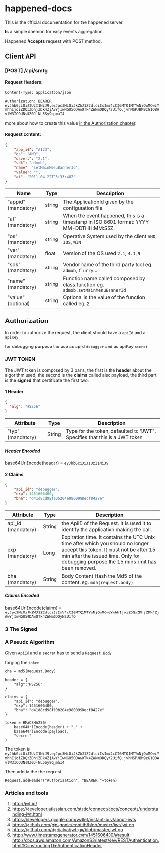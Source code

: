 happened-docs
=============

This is the official documentation for the happened server.

**Is** a simple daemon for easy events aggregation.

Happened **Accepts** request with POST method.

## Client API

### [POST] /api/smtg

#### Request Headers: 

`Content-Type: application/json`

`Authorization: BEARER eyJhbGciOiJIUzI1NiJ9.eyJpc3MiOiJkZWJ1Z2dlciIsImV4cCI6MTQ1MTYwNjQwMCwiYmhhIjoiZDQxZDhjZDk4ZjAwYjIwNGU5ODAwOTk4ZWNmODQyN2UifQ.jvhMSPJBM9zG1QBAvlW3ICOUNsBZ0J-NL5Sy9q_maI4`
 
  more about how to create this value [in the Authorization chapter](#authorization).

#### Request content:

``` json
{
    "app_id": "A123",
    "os": "AND",
    "osvers": "2.1",
    "sdk": "admob",
    "name": "setMainMenuBannerId",
    "value": "",
    "at": "2011-04-22T13:33:48Z"
}
```

| Name       |     Type    | Description |
| ---------- | ----------- | ----------- |
| "appid" (mandatory)| string      | The ApplicationId given by the configuration file |
| "at" (mandatory)| string      | When the event happened, this is a timestamp in ISO 8601 format: YYYY-MM-DDTHH:MM:SSZ. |
| "os" (mandatory)| string      | Operative System used by the client `AND`, `IOS`, `WIN` |
| "ver" (mandatory)| float       | Version of the OS used `2.1`, `4.1`, `9` |
| "sdk" (mandatory)| string      | Vendor name of the third party tool eg. `admob`, `flurry`... |
| "name" (mandatory)| string      | Function name called composed by class.function eg. `admob.setMainMenuBannerId` |
| "value" (optional) | string | Optional is the value of the function called eg. `2` |

 
## Authorization

In order to authorize the request, the client should have a `apiId` and a `apiKey`

for debugging purpose the use as apiId `debugger` and as apiKey `secret`

###  JWT TOKEN

The JWT token is composed by 3 parts, the first is the **header** about the algorithm used, the second is the **claims** called also payload, the third part is the **signed** that certificate the first two.

#### 1 Header

``` json
{
  "alg": "HS256"
}
```

|   Attribute     |     Type    | Description |
| ----------      | ----------- | ----------- |
| "typ" (mandatory) | String    | Type for the token, defaulted to "JWT". Specifies that this is a JWT token | 

##### Header Encoded

base64UrlEncode(header) = `eyJhbGciOiJIUzI1NiJ9`

#### 2 Claims

``` json
{
    "api_id": "debugger",
    "exp": 1451606400,
    "bha": "d41d8cd98f00b204e9800998ecf8427e"
}
```

|   Attribute     |     Type    | Description |
| ----------      | ----------- | ----------- |
| api_id (mandatory) | String	| the ApiID of the Request. It is used it to identify the application making the call. |
| exp (mandatory) | 	Long | Expiration time. It contains the UTC Unix time after which you should no longer accept this token. It must not be after 15 min after the issued time. Only for debugging purpose the 15 mins limit has been removed.|
| bha (mandatory) | String | Body Content Hash the Md5 of the content. eg. `md5(request.body)` |

##### Claims Encoded

base64UrlEncode(claims) = `eyJpc3MiOiJkZWJ1Z2dlciIsImV4cCI6MTQ1MTYwNjQwMCwiYmhhIjoiZDQxZDhjZDk4ZjAwYjIwNGU5ODAwOTk4ZWNmODQyN2UifQ`

### 3 The Signed


### A Pseudo Algorithm

Given `ApiId` and a `secret`
has to send a `Request.Body`

forging the `token`

```
cha = md5(Request.Body)

header = {
    "alg":"HS256"
}

claims = {
    "api_id": "debugger",
    "exp": 1451606400,
    "bha": "d41d8cd98f00b204e9800998ecf8427e"
}

token = HMACSHA256(
    base64UrlEncode(header) + "." +
    base64UrlEncode(payload),
    "secret"
)
```
The token is `eyJhbGciOiJIUzI1NiJ9.eyJpc3MiOiJkZWJ1Z2dlciIsImV4cCI6MTQ1MTYwNjQwMCwiYmhhIjoiZDQxZDhjZDk4ZjAwYjIwNGU5ODAwOTk4ZWNmODQyN2UifQ.jvhMSPJBM9zG1QBAvlW3ICOUNsBZ0J-NL5Sy9q_maI4`

Then add to the the request 

`Request.addHeader("Authorization", "BEARER "+token)`

### Articles and tools 

1. http://jwt.io/
2. https://developer.atlassian.com/static/connect/docs/concepts/understanding-jwt.html
3. https://developers.google.com/wallet/instant-buy/about-jwts
4. https://github.com/gin-gonic/contrib/blob/master/jwt/jwt.go
5. https://github.com/dgrijalva/jwt-go/blob/master/jwt.go
6. http://www.timestampgenerator.com/1451606400/#result
http://docs.aws.amazon.com/AmazonS3/latest/dev/RESTAuthentication.html#ConstructingTheAuthenticationHeader
